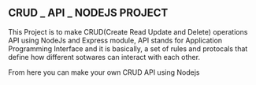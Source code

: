 CRUD _ API _ NODEJS PROJECT
----------------------------
This Project is to make CRUD(Create Read Update and Delete) operations
API using NodeJs and Express module, 
API stands for Application Programming Interface and it is basically, 
a set of rules and protocals that define how different sotwares can
interact with each other. 

From here you can make your own CRUD API using Nodejs

